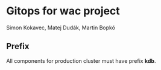 # Gitops for wac project

Simon Kokavec, Matej Dudák, Martin Bopkó

## Prefix

All components for production cluster must have prefix **kdb**.